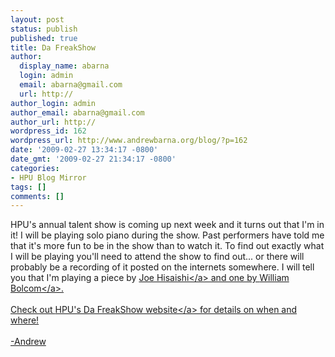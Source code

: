 ```yaml
---
layout: post
status: publish
published: true
title: Da FreakShow
author:
  display_name: abarna
  login: admin
  email: abarna@gmail.com
  url: http://
author_login: admin
author_email: abarna@gmail.com
author_url: http://
wordpress_id: 162
wordpress_url: http://www.andrewbarna.org/blog/?p=162
date: '2009-02-27 13:34:17 -0800'
date_gmt: '2009-02-27 21:34:17 -0800'
categories:
- HPU Blog Mirror
tags: []
comments: []
---
```

<p>HPU's annual talent show is coming up next week and it turns out that I'm in it! I will be playing solo piano during the show. Past performers have told me that it's more fun to be in the show than to watch it. To find out exactly what I will be playing you'll need to attend the show to find out... or there will probably be a recording of it posted on the internets somewhere. I will tell you that I'm playing a piece by <a href="http:&#47;&#47;en.wikipedia.org&#47;wiki&#47;Joe_Hisaishi">Joe Hisaishi<&#47;a> and one by <a href="http:&#47;&#47;en.wikipedia.org&#47;wiki&#47;William_Bolcom">William Bolcom<&#47;a>.<br &#47;><br &#47;>Check out <a href="http:&#47;&#47;www.hpu.edu&#47;index.cfm?contentID=9821&siteID=1">HPU's Da FreakShow website<&#47;a> for details on when and where!<br &#47;><br &#47;>-Andrew</p>
